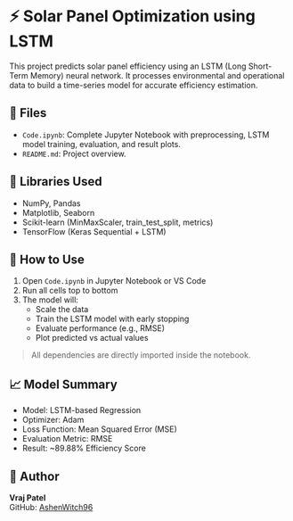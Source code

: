 # ⚡ Solar Panel Optimization using LSTM

This project predicts solar panel efficiency using an LSTM (Long Short-Term Memory) neural network. It processes environmental and operational data to build a time-series model for accurate efficiency estimation.

## 📄 Files

- `Code.ipynb`: Complete Jupyter Notebook with preprocessing, LSTM model training, evaluation, and result plots.
- `README.md`: Project overview.

## 🧰 Libraries Used

- NumPy, Pandas
- Matplotlib, Seaborn
- Scikit-learn (MinMaxScaler, train_test_split, metrics)
- TensorFlow (Keras Sequential + LSTM)

## 🚀 How to Use

1. Open `Code.ipynb` in Jupyter Notebook or VS Code
2. Run all cells top to bottom
3. The model will:
   - Scale the data
   - Train the LSTM model with early stopping
   - Evaluate performance (e.g., RMSE)
   - Plot predicted vs actual values

> All dependencies are directly imported inside the notebook.

## 📈 Model Summary

- Model: LSTM-based Regression
- Optimizer: Adam
- Loss Function: Mean Squared Error (MSE)
- Evaluation Metric: RMSE
- Result: ~89.88% Efficiency Score

## 👤 Author

**Vraj Patel**  
GitHub: [AshenWitch96](https://github.com/AshenWitch96)
